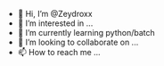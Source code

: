 - 👋 Hi, I’m @Zeydroxx
- 👀 I’m interested in ...
- 🌱 I’m currently learning python/batch
- 💞️ I’m looking to collaborate on ...
- 📫 How to reach me ...

<!---
Zeydroxx/Zeydroxx is a ✨ special ✨ repository because its `README.md` (this file) appears on your GitHub profile.
You can click the Preview link to take a look at your changes.
--->
